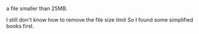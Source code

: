 
a file smaller than 25MB.

I still don't know how to remove the file size limit
So I found some simplified books first.
